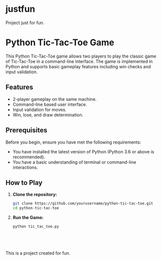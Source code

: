 # justfun
Project just for fun.  

# Python Tic-Tac-Toe Game

This Python Tic-Tac-Toe game allows two players to play the classic game of Tic-Tac-Toe in a command-line interface. The game is implemented in Python and supports basic gameplay features including win checks and input validation.

## Features

- 2-player gameplay on the same machine.
- Command-line based user interface.
- Input validation for moves.
- Win, lose, and draw determination.

## Prerequisites

Before you begin, ensure you have met the following requirements:

- You have installed the latest version of Python (Python 3.6 or above is recommended).
- You have a basic understanding of terminal or command-line interactions.

## How to Play

1. **Clone the repository:**
   ```bash
   git clone https://github.com/yourusername/python-tic-tac-toe.git
   cd python-tic-tac-toe

2. **Run the Game:**
   ```bash
   python tic_tac_toe.py

   




This is a project created for fun.
